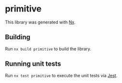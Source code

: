 # primitive

This library was generated with [Nx](https://nx.dev).

## Building

Run `nx build primitive` to build the library.

## Running unit tests

Run `nx test primitive` to execute the unit tests via [Jest](https://jestjs.io).
